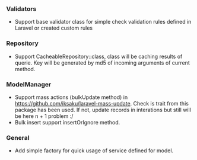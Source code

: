 ### Validators
- Support base validator class for simple check validation rules defined in Laravel or created custom rules

### Repository
- Support CacheableRepository::class, class will be caching results of querie. Key will be generated by md5 of incoming arguments of current method.

### ModelManager
- Support mass actions (bulkUpdate method) in https://github.com/iksaku/laravel-mass-update. Check is trait from this package has been used. If not, update records in interations but still will be here n + 1 problem  :/
- Bulk insert support insertOrIgnore method.

### General
- Add simple factory for quick usage of service defined for model.